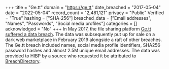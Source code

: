 +++
title = "Ge.tt"
domain = "https://ge.tt"
date_breached = "2017-05-04"
date = "2022-05-04"
record_count = "2,481,121"
privacy = "Public"
Verified = "True"
hashing = ["SHA-256"]
breached_data = ["Email addresses", "Names", "Passwords", "Social media profiles"]
categories = []
acknowledged = "No"
+++
In May 2017, the file sharing platform <a href="https://www.zdnet.com/article/127-million-user-records-from-8-companies-put-up-for-sale-on-the-dark-web/" target="_blank" rel="noopener">Ge.tt suffered a data breach</a>. The data was subsequently put up for sale on a dark web marketplace in February 2019 alongside a raft of other breaches. The Ge.tt breach included names, social media profile identifiers, SHA256 password hashes and almost 2.5M unique email addresses. The data was provided to HIBP by a source who requested it be attributed to <a href="https://www.linkedin.com/company/breachdirectory/" target="_blank" rel="noopener">BreachDirectory</a>.
